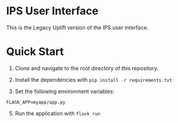 # IPS User Interface

This is the Legacy Uplift version of the IPS user interface.

# Quick Start

1. Clone and navigate to the root directory of this repository.

2. Install the dependencies with `pip install -r requirements.txt`

4. Set the following environment variables:
```
FLASK_APP=myapp/app.py
```

5. Run the application with `flask run`